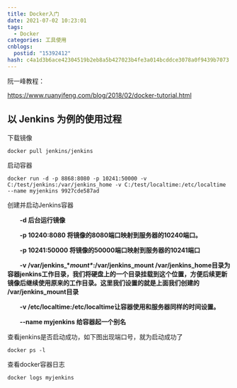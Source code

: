 ```yaml
---
title: Docker入门
date: 2021-07-02 10:23:01
tags:
  - Docker
categories: 工具使用
cnblogs:
  postid: "15392412"
hash: c4a1d3b6ace42304519b2eb8a5b427023b4fe3a014bcddce3078a0f9439b7073
---
```



阮一峰教程：

https://www.ruanyifeng.com/blog/2018/02/docker-tutorial.html

## 以 Jenkins 为例的使用过程

下载镜像

```
docker pull jenkins/jenkins
```

启动容器

```
docker run -d -p 8868:8080 -p 10241:50000 -v C:/test/jenkins:/var/jenkins_home -v C:/test/localtime:/etc/localtime --name myjenkins 9927cde587ad
```

创建并启动Jenkins容器

　　**-d 后台运行镜像**

　　**-p 10240:8080 将镜像的8080端口映射到服务器的10240端口。**

　　**-p 10241:50000 将镜像的50000端口映射到服务器的10241端口**

　　**-v /var/jenkins_\**mount\**:/var/jenkins_mount /var/jenkins_home目录为容器jenkins工作目录，我们将硬盘上的一个目录挂载到这个位置，方便后续更新镜像后继续使用原来的工作目录。这里我们设置的就是上面我们创建的 /var/jenkins_mount目录**

　　**-v /etc/localtime:/etc/localtime让容器使用和服务器同样的时间设置。**

　　**--name myjenkins 给容器起一个别名**

查看jenkins是否启动成功，如下图出现端口号，就为启动成功了

```
docker ps -l
```

查看docker容器日志

```
docker logs myjenkins
```
